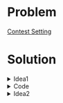 # Problem
[Contest Setting](https://www.hackerrank.com/contests/srbd-code-contest-2023-round-1/challenges/contest-setting-1)

# Solution
<details>
<Summary>Idea1</Summary>
We can just do a binary search on the value of $m$ to find the maximum value of $m$. After that, we can say, $N = 2^m$
</details>
<details>
<Summary>Code</Summary>
    
```cpp

#include <bits/stdc++.h>
using namespace std;
typedef long long ll;
const ll INF = 1e9;

// Binary Search

void solve() 
{   
    ll B, y; cin >> B >> y;
    ll low = 0, high = INF;
    ll ans=0;
    while(low<=high)
    {
        ll mid = (low+high)/2;
        ll a =mid/2;
        ll b = mid-a;
        if(mid*y+a*a+b*b<=B)
        {
            ans=mid;
            low=mid+1;
        }
        else high=mid-1;
    }
    cout<<(1ll<<ans)<<'\n';
}

signed main() 
{
    ios_base::sync_with_stdio(0), cin.tie(0);
    int T = 1;
    cin >> T;
    for(int t = 1; t <= T; t++) {
        solve();
    }
}
```
</details>

<details>
<Summary>Idea2</Summary>
Quadratic equation: m^2$ + 2my -2b=0
</details>

